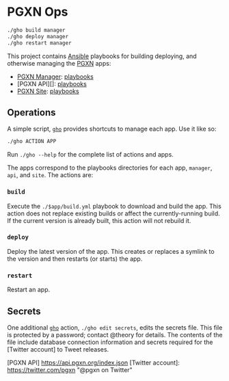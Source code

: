 PGXN Ops
========

``` sh
./gho build manager
./gho deploy manager
./gho restart manager
```

This project contains [Ansible] playbooks for building deploying, and otherwise
managing the [PGXN][www] apps:

*   [PGXN Manager][]: [playbooks](manager)
*   [PGXN API][]: [playbooks](api)
*   [PGXN Site][www]: [playbooks](site)

Operations
----------

A simple script, [`gho`](./gho) provides shortcuts to manage each app.
Use it like so:

``` sh
./gho ACTION APP
```

Run `./gho --help` for the complete list of actions and apps.

The apps correspond to the playbooks directories for each app, `manager`, `api`,
and `site`. The actions are:

### `build`

Execute the `./$app/build.yml` playbook to download and build the app. This
action does not replace existing builds or affect the currently-running build.
If the current version is already built, this action will not rebuild it.

### `deploy`

Deploy the latest version of the app. This creates or replaces a symlink to
the version and then restarts (or starts) the app.

### `restart`

Restart an app.

Secrets
-------

One additional [`gho`](./gho) action, `./gho edit secrets`, edits the secrets
file. This file is protected by a password; contact @theory for details. The
contents of the file include database connection information and secrets
required for the [Twitter account] to Tweet releases.

  [Ansible]: https://www.ansible.com "Ansible is Simple IT Automation"
  [www]: https://pgxn.org "PGXN: PostgreSQL Extension Network"
  [PGXN Manager]: https://manager.pgxn.org
    "Distribute PostgreSQL Extensions on PGXN"
  [PGXN API] https://api.pgxn.org/index.json
  [Twitter account]: https://twitter.com/pgxn "@pgxn on Twitter"

